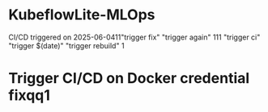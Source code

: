 # KubeflowLite-MLOps
CI/CD triggered on 2025-06-0411"trigger fix" 
"trigger again" 111
"trigger ci" 
"trigger $(date)" 
"trigger rebuild" 1
# Trigger CI/CD on Docker credential fixqq1